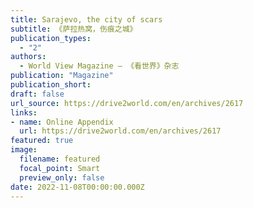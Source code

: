 ```yaml
---
title: Sarajevo, the city of scars
subtitle: 《萨拉热窝，伤痕之城》
publication_types:
  - "2"
authors:
  - World View Magazine — 《看世界》杂志
publication: "Magazine"
publication_short: 
draft: false
url_source: https://drive2world.com/en/archives/2617
links: 
- name: Online Appendix
  url: https://drive2world.com/en/archives/2617
featured: true
image:
  filename: featured
  focal_point: Smart
  preview_only: false
date: 2022-11-08T00:00:00.000Z
---
```


